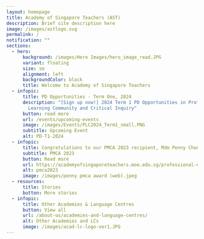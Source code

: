 ```yaml
---
layout: homepage
title: Academy of Singapore Teachers (AST)
description: Brief site description here
image: /images/astlogo.svg
permalink: /
notification: ""
sections:
  - hero:
      background: /images/Hero Images/hero_image_read.JPG
      variant: floating
      size: sm
      alignment: left
      backgroundColor: black
      title: Welcome to Academy of Singapore Teachers
  - infopic:
      title: PD Opportunities - Term One, 2024
      description: "[Sign up now!] 2024 Term 1 PD Opportunities in Professional
        Learning Community and Critical Inquiry"
      button: read more
      url: /events/upcoming-events
      image: /images/Events/PLC2024_Term1_small.PNG
      subtitle: Upcoming Event
      alt: PD-T1-2024
  - infopic:
      title: Congratulations to our PMCA 2023 recipient, Mdm Penny Chong
      subtitle: PMCA 2023
      button: Read more
      url: https://academyofsingaporeteachers.moe.edu.sg/professional-excellence/international-awards/pmca/
      alt: pmca2023
      image: /images/penny pmca award (web).jpeg
  - resources:
      title: Stories
      button: More stories
  - infopic:
      title: Other Academies & Language Centres
      button: View all
      url: /about-us/academies-and-language-centres/
      alt: Other Academies and LCs
      image: /images/acad-lc-logo-ver1.JPG
---
```

